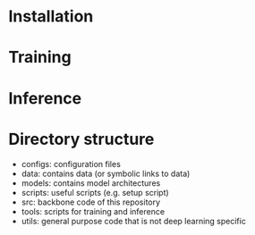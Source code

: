 # Installation

# Training 


# Inference

# Directory structure
- configs: configuration files
- data: contains data (or symbolic links to data)
- models: contains model architectures
- scripts: useful scripts (e.g. setup script)
- src: backbone code of this repository
- tools: scripts for training and inference
- utils: general purpose code that is not deep learning specific 

